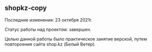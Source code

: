 ## shopkz-copy

Последние изменения: 23 ‎октября ‎2021г.

Статус работы над проектом: завершен.

Целью данной работы было практическое занятие верской, путем повтороения сайта shop.kz (Белый Ветер).
